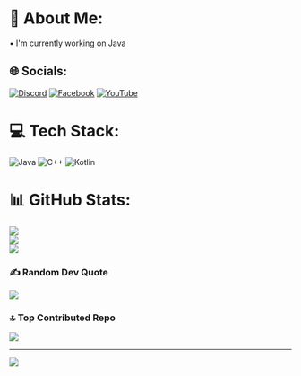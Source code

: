 # 💫 About Me:
• I'm currently working on Java


## 🌐 Socials:
[![Discord](https://img.shields.io/badge/Discord-%237289DA.svg?logo=discord&logoColor=white)](https://discord.gg/605336588758679553) [![Facebook](https://img.shields.io/badge/Facebook-%231877F2.svg?logo=Facebook&logoColor=white)](https://www.facebook.com/KuroHerre/) [![YouTube](https://img.shields.io/badge/YouTube-%23FF0000.svg?logo=YouTube&logoColor=white)](https://youtube.com/@https://www.youtube.com/channel/UCyUUWRj12ezEaTY18gix24Q) 

# 💻 Tech Stack:
![Java](https://img.shields.io/badge/java-%23ED8B00.svg?style=for-the-badge&logo=openjdk&logoColor=white) ![C++](https://img.shields.io/badge/c++-%2300599C.svg?style=for-the-badge&logo=c%2B%2B&logoColor=white) ![Kotlin](https://img.shields.io/badge/kotlin-%237F52FF.svg?style=for-the-badge&logo=kotlin&logoColor=white)
# 📊 GitHub Stats:
![](https://github-readme-stats.vercel.app/api?username=KuroHere&theme=shades-of-purple&hide_border=false&include_all_commits=false&count_private=false)<br/>
![](https://github-readme-streak-stats.herokuapp.com/?user=KuroHere&theme=shades-of-purple&hide_border=false)<br/>
![](https://github-readme-stats.vercel.app/api/top-langs/?username=KuroHere&theme=shades-of-purple&hide_border=false&include_all_commits=false&count_private=false&layout=compact)

### ✍️ Random Dev Quote
![](https://quotes-github-readme.vercel.app/api?type=vetical&theme=radical)

### 🔝 Top Contributed Repo
![](https://github-contributor-stats.vercel.app/api?username=KuroHere&limit=5&theme=dark&combine_all_yearly_contributions=true)

---
[![](https://visitcount.itsvg.in/api?id=KuroHere&icon=0&color=0)](https://visitcount.itsvg.in)

<!-- Proudly created with GPRM ( https://gprm.itsvg.in ) -->
